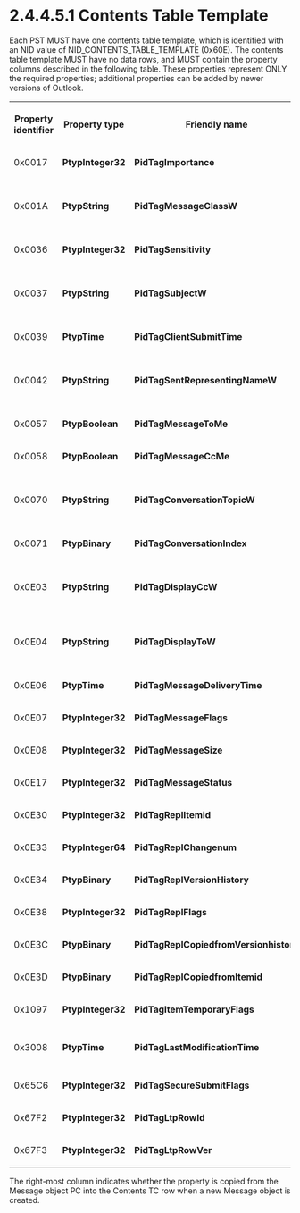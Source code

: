 <html dir="LTR" xmlns:mshelp="http://msdn.microsoft.com/mshelp" xmlns:ddue="http://ddue.schemas.microsoft.com/authoring/2003/5" xmlns:xlink="http://www.w3.org/1999/xlink" xmlns:tool="http://www.microsoft.com/tooltip">
    <head>
        <meta http-equiv="Content-Type" content="text/html; CHARSET=utf-8"></meta>
        <meta name="save" content="history"></meta>
        <title>2.4.4.5.1 Contents Table Template</title>
        <xml>
            <mshelp:toctitle title="2.4.4.5.1 Contents Table Template"></mshelp:toctitle>
            <mshelp:rltitle title="[MS-PST]: Contents Table Template"></mshelp:rltitle>
            <mshelp:keyword index="A" term="f58e1ea9-b592-408d-b89e-53fd4cd6024b"></mshelp:keyword>
            <mshelp:attr name="DCSext.ContentType" value="open specification"></mshelp:attr>
            <mshelp:attr name="AssetID" value="f58e1ea9-b592-408d-b89e-53fd4cd6024b"></mshelp:attr>
            <mshelp:attr name="TopicType" value="kbRef"></mshelp:attr>
            <mshelp:attr name="DCSext.Title" value="[MS-PST]: Contents Table Template" />
        </xml>
    </head>
    <body>
        <div id="header">
            <h1 class="heading">2.4.4.5.1 Contents Table Template</h1>
        </div>
        <div id="mainSection">
            <div id="mainBody">
                <div id="allHistory" class="saveHistory"></div>
                <div id="sectionSection0" class="section" name="collapseableSection">
                    

<p>Each PST MUST have one contents table template, which is
identified with an NID value of NID_CONTENTS_TABLE_TEMPLATE (0x60E). The
contents table template MUST have no data rows, and MUST contain the property
columns described in the following table. These properties represent ONLY the
required properties; additional properties can be added by newer versions of
Outlook.</p>

<table>
 <tr>
  <th>
  <p><b>Property identifier</b></p>
  </th>
  <th>
  <p><b>Property type</b></p>
  </th>
  <th>
  <p><b>Friendly name</b></p>
  </th>
  <th>
  <p><b>Description</b></p>
  </th>
  <th>
  <p><b>Copied?</b></p>
  </th>
 </tr>
 <tr>
  <td>
  <p>0x0017</p>
  </td>
  <td>
  <p><b>PtypInteger32</b></p>
  </td>
  <td>
  <p><b>PidTagImportance</b></p>
  </td>
  <td>
  <p>Importance</p>
  </td>
  <td>
  <p>Y</p>
  </td>
 </tr>
 <tr>
  <td>
  <p>0x001A</p>
  </td>
  <td>
  <p><b>PtypString</b></p>
  </td>
  <td>
  <p><b>PidTagMessageClassW</b></p>
  </td>
  <td>
  <p>Message class. This property has an
  alternate name of <b>PidTagMessageClass_W</b>.</p>
  </td>
  <td>
  <p>Y</p>
  </td>
 </tr>
 <tr>
  <td>
  <p>0x0036</p>
  </td>
  <td>
  <p><b>PtypInteger32</b></p>
  </td>
  <td>
  <p><b>PidTagSensitivity</b></p>
  </td>
  <td>
  <p>Sensitivity</p>
  </td>
  <td>
  <p>Y</p>
  </td>
 </tr>
 <tr>
  <td>
  <p>0x0037</p>
  </td>
  <td>
  <p><b>PtypString</b></p>
  </td>
  <td>
  <p><b>PidTagSubjectW</b></p>
  </td>
  <td>
  <p>Subject. This property has an
  alternate name of <b>PidTagSubject_W</b>.                 </p>
  </td>
  <td>
  <p>Y</p>
  </td>
 </tr>
 <tr>
  <td>
  <p>0x0039</p>
  </td>
  <td>
  <p><b>PtypTime</b></p>
  </td>
  <td>
  <p><b>PidTagClientSubmitTime</b></p>
  </td>
  <td>
  <p>Submit timestamp</p>
  </td>
  <td>
  <p>Y</p>
  </td>
 </tr>
 <tr>
  <td>
  <p>0x0042</p>
  </td>
  <td>
  <p><b>PtypString</b></p>
  </td>
  <td>
  <p><b>PidTagSentRepresentingNameW</b></p>
  </td>
  <td>
  <p>Sender representative name. This
  property has an alternate name of <b>PidTagSentRepresentingName_W</b>.</p>
  </td>
  <td>
  <p>Y</p>
  </td>
 </tr>
 <tr>
  <td>
  <p>0x0057</p>
  </td>
  <td>
  <p><b>PtypBoolean</b></p>
  </td>
  <td>
  <p><b>PidTagMessageToMe</b></p>
  </td>
  <td>
  <p>Whether recipient is in To: line</p>
  </td>
  <td>
  <p>Y</p>
  </td>
 </tr>
 <tr>
  <td>
  <p>0x0058</p>
  </td>
  <td>
  <p><b>PtypBoolean</b></p>
  </td>
  <td>
  <p><b>PidTagMessageCcMe</b></p>
  </td>
  <td>
  <p>Whether recipient is in Cc: line</p>
  </td>
  <td>
  <p>Y</p>
  </td>
 </tr>
 <tr>
  <td>
  <p>0x0070</p>
  </td>
  <td>
  <p><b>PtypString</b></p>
  </td>
  <td>
  <p><b>PidTagConversationTopicW</b></p>
  </td>
  <td>
  <p>Conversation topic. This property
  has an alternate name of <b>PidTagConversationTopic_W</b>.</p>
  </td>
  <td>
  <p>Y</p>
  </td>
 </tr>
 <tr>
  <td>
  <p>0x0071</p>
  </td>
  <td>
  <p><b>PtypBinary</b></p>
  </td>
  <td>
  <p><b>PidTagConversationIndex</b></p>
  </td>
  <td>
  <p>Conversation index</p>
  </td>
  <td>
  <p>Y</p>
  </td>
 </tr>
 <tr>
  <td>
  <p>0x0E03</p>
  </td>
  <td>
  <p><b>PtypString</b></p>
  </td>
  <td>
  <p><b>PidTagDisplayCcW</b></p>
  </td>
  <td>
  <p>Cc: line. This property has an
  alternate name of <b>PidTagDisplayCc_W</b>.</p>
  </td>
  <td>
  <p>Y</p>
  </td>
 </tr>
 <tr>
  <td>
  <p>0x0E04</p>
  </td>
  <td>
  <p><b>PtypString</b></p>
  </td>
  <td>
  <p><b>PidTagDisplayToW</b></p>
  </td>
  <td>
  <p>To: line. This property has an
  alternate name of <b>PidTagDisplayTo_W</b>.</p>
  </td>
  <td>
  <p>Y</p>
  </td>
 </tr>
 <tr>
  <td>
  <p>0x0E06</p>
  </td>
  <td>
  <p><b>PtypTime</b></p>
  </td>
  <td>
  <p><b>PidTagMessageDeliveryTime</b></p>
  </td>
  <td>
  <p>Message delivery timestamp</p>
  </td>
  <td>
  <p>Y</p>
  </td>
 </tr>
 <tr>
  <td>
  <p>0x0E07</p>
  </td>
  <td>
  <p><b>PtypInteger32</b></p>
  </td>
  <td>
  <p><b>PidTagMessageFlags</b></p>
  </td>
  <td>
  <p>Message flags</p>
  </td>
  <td>
  <p>Y</p>
  </td>
 </tr>
 <tr>
  <td>
  <p>0x0E08</p>
  </td>
  <td>
  <p><b>PtypInteger32</b></p>
  </td>
  <td>
  <p><b>PidTagMessageSize</b></p>
  </td>
  <td>
  <p>Message size</p>
  </td>
  <td>
  <p>Y</p>
  </td>
 </tr>
 <tr>
  <td>
  <p>0x0E17</p>
  </td>
  <td>
  <p><b>PtypInteger32</b></p>
  </td>
  <td>
  <p><b>PidTagMessageStatus</b></p>
  </td>
  <td>
  <p>Message status</p>
  </td>
  <td>
  <p>Y</p>
  </td>
 </tr>
 <tr>
  <td>
  <p>0x0E30</p>
  </td>
  <td>
  <p><b>PtypInteger32</b></p>
  </td>
  <td>
  <p><b>PidTagReplItemid</b></p>
  </td>
  <td>
  <p>Replication item ID</p>
  </td>
  <td>
  <p>Y</p>
  </td>
 </tr>
 <tr>
  <td>
  <p>0x0E33</p>
  </td>
  <td>
  <p><b>PtypInteger64</b></p>
  </td>
  <td>
  <p><b>PidTagReplChangenum</b></p>
  </td>
  <td>
  <p>Replication change number</p>
  </td>
  <td>
  <p>Y</p>
  </td>
 </tr>
 <tr>
  <td>
  <p>0x0E34</p>
  </td>
  <td>
  <p><b>PtypBinary</b></p>
  </td>
  <td>
  <p><b>PidTagReplVersionHistory</b></p>
  </td>
  <td>
  <p>Replication version history</p>
  </td>
  <td>
  <p>Y</p>
  </td>
 </tr>
 <tr>
  <td>
  <p>0x0E38</p>
  </td>
  <td>
  <p><b>PtypInteger32</b></p>
  </td>
  <td>
  <p><b>PidTagReplFlags</b></p>
  </td>
  <td>
  <p>Replication flags</p>
  </td>
  <td>
  <p>Y</p>
  </td>
 </tr>
 <tr>
  <td>
  <p>0x0E3C</p>
  </td>
  <td>
  <p><b>PtypBinary</b></p>
  </td>
  <td>
  <p><b>PidTagReplCopiedfromVersionhistory</b></p>
  </td>
  <td>
  <p>Replication version information</p>
  </td>
  <td>
  <p>Y</p>
  </td>
 </tr>
 <tr>
  <td>
  <p>0x0E3D</p>
  </td>
  <td>
  <p><b>PtypBinary</b></p>
  </td>
  <td>
  <p><b>PidTagReplCopiedfromItemid</b></p>
  </td>
  <td>
  <p>Replication item ID information</p>
  </td>
  <td>
  <p>Y</p>
  </td>
 </tr>
 <tr>
  <td>
  <p>0x1097</p>
  </td>
  <td>
  <p><b>PtypInteger32</b></p>
  </td>
  <td>
  <p><b>PidTagItemTemporaryFlags</b></p>
  </td>
  <td>
  <p>Temporary flags</p>
  </td>
  <td>
  <p>Y</p>
  </td>
 </tr>
 <tr>
  <td>
  <p>0x3008</p>
  </td>
  <td>
  <p><b>PtypTime</b></p>
  </td>
  <td>
  <p><b>PidTagLastModificationTime</b></p>
  </td>
  <td>
  <p>Last modification time of <a href="08220cc9-69b1-4072-a2e7-2a0ff201d505.htm#gt_b6c15d0c-d992-421d-ba96-99d3b63894cf">Message object</a></p>
  </td>
  <td>
  <p>Y</p>
  </td>
 </tr>
 <tr>
  <td>
  <p>0x65C6</p>
  </td>
  <td>
  <p><b>PtypInteger32</b></p>
  </td>
  <td>
  <p><b>PidTagSecureSubmitFlags </b></p>
  </td>
  <td>
  <p>Secure submit flags</p>
  </td>
  <td>
  <p>Y</p>
  </td>
 </tr>
 <tr>
  <td>
  <p>0x67F2</p>
  </td>
  <td>
  <p><b>PtypInteger32</b></p>
  </td>
  <td>
  <p><b>PidTagLtpRowId</b></p>
  </td>
  <td>
  <p>LTP row ID</p>
  </td>
  <td>
  <p>Y</p>
  </td>
 </tr>
 <tr>
  <td>
  <p>0x67F3</p>
  </td>
  <td>
  <p><b>PtypInteger32</b></p>
  </td>
  <td>
  <p><b>PidTagLtpRowVer</b></p>
  </td>
  <td>
  <p>LTP row version</p>
  </td>
  <td>
  <p>Y</p>
  </td>
 </tr>
</table>

<p>The right-most column indicates whether the property is
copied from the Message object PC into the Contents TC row when a new Message
object is created. </p>
                </div>
            </div>
        </div>
    </body>
</html>
